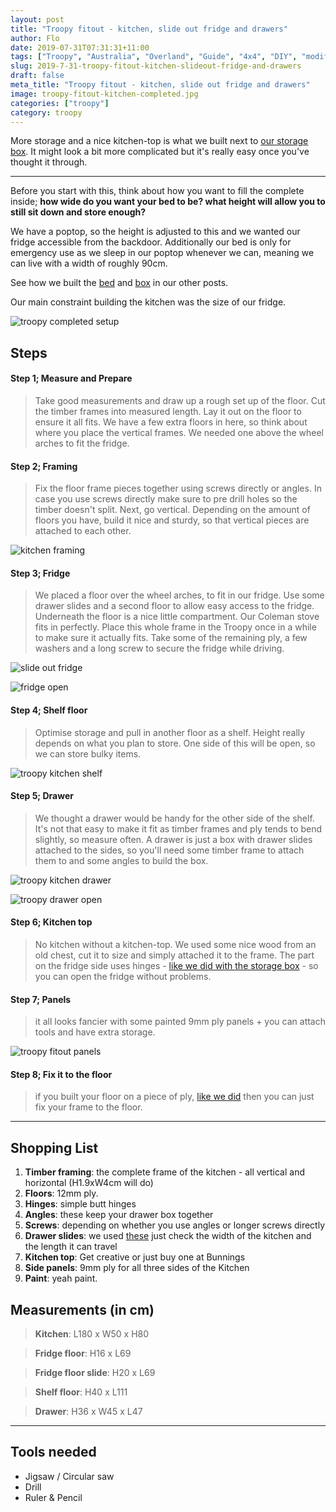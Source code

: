 ```yaml
---
layout: post
title: "Troopy fitout - kitchen, slide out fridge and drawers"
author: Flo
date: 2019-07-31T07:31:31+11:00
tags: ["Troopy", "Australia", "Overland", "Guide", "4x4", "DIY", "modification"]
slug: 2019-7-31-troopy-fitout-kitchen-slideout-fridge-and-drawers
draft: false
meta_title: "Troopy fitout - kitchen, slide out fridge and drawers"
image: troopy-fitout-kitchen-completed.jpg
categories: ["troopy"]
category: troopy
---
```


More storage and a nice kitchen-top is what we built next to [our storage box](2019-7-30-troopy-fitout-storage-box-bench-bed-all-in-one). It might look a bit more complicated but it's really easy once you've thought it through.<!-- end -->

---

Before you start with this, think about how you want to fill the complete inside; **how wide do you want your bed to be? what height will allow you to still sit down and store enough?**

We have a poptop, so the height is adjusted to this and we wanted our fridge accessible from the backdoor. Additionally our bed is only for emergency use as we sleep in our poptop whenever we can, meaning we can live with a width of roughly 90cm.

See how we built the [bed](2019-8-01-troopy-fitout-a-convertible-bed-and-desk) and [box](2019-7-30-troopy-fitout-storage-box-bench-bed-all-in-one) in our other posts.

Our main constraint building the kitchen was the size of our fridge.

![troopy completed setup](./troopy-fitout-completed.jpg)

## Steps

#### Step 1; Measure and Prepare

> Take good measurements and draw up a rough set up of the floor.
> Cut the timber frames into measured length.
> Lay it out on the floor to ensure it all fits. We have a few extra floors in here, so think about where you place the vertical frames. We needed one above the wheel arches to fit the fridge.

#### Step 2; Framing

> Fix the floor frame pieces together using screws directly or angles. In case you use screws directly make sure to pre drill holes so the timber doesn't split.
> Next, go vertical. Depending on the amount of floors you have, build it nice and sturdy, so that vertical pieces are attached to each other.

![kitchen framing](./troopy-fitout-kitchen-framing.jpg)

#### Step 3; Fridge

> We placed a floor over the wheel arches, to fit in our fridge.
> Use some drawer slides and a second floor to allow easy access to the fridge.
> Underneath the floor is a nice little compartment. Our Coleman stove fits in perfectly.
> Place this whole frame in the Troopy once in a while to make sure it actually fits.
> Take some of the remaining ply, a few washers and a long screw to secure the fridge while driving.

![slide out fridge](./troopy-fitout-slide-out-fridge.jpg)

![fridge open](./troopy-fitout-kitchen-fridge-open.jpg)

#### Step 4; Shelf floor

> Optimise storage and pull in another floor as a shelf.
> Height really depends on what you plan to store.
> One side of this will be open, so we can store bulky items.

![troopy kitchen shelf](./troopy-fitout-kitchen-shelf.jpg)

#### Step 5; Drawer

> We thought a drawer would be handy for the other side of the shelf.
> It's not that easy to make it fit as timber frames and ply tends to bend slightly, so measure often.
> A drawer is just a box with drawer slides attached to the sides, so you'll need some timber frame to attach them to and some angles to build the box.

![troopy kitchen drawer](./troopy-kitchen-drawer-slide-out.jpg)

![troopy drawer open](./troopy-fitout-kitchen-drawer-open.jpg)

#### Step 6; Kitchen top

> No kitchen without a kitchen-top. We used some nice wood from an old chest, cut it to size and simply attached it to the frame.
> The part on the fridge side uses hinges - [like we did with the storage box](2019-7-30-troopy-fitout-storage-box-bench-bed-all-in-one) - so you can open the fridge without problems.

#### Step 7; Panels

> it all looks fancier with some painted 9mm ply panels + you can attach tools and have extra storage.

![troopy fitout panels](./troopy-fitout-kitchen-panels.jpg)

#### Step 8; Fix it to the floor

> if you built your floor on a piece of ply, [like we did](https://roadvagabonds.com/2019-7-17-how-to-put-a-floor-into-a-troopy) then you can just fix your frame to the floor.  
---

## Shopping List

1. **Timber framing**: the complete frame of the kitchen - all vertical and horizontal (H1.9xW4cm will do)
2. **Floors**: 12mm ply.
3. **Hinges**: simple butt hinges
4. **Angles**: these keep your drawer box together
5. **Screws**: depending on whether you use angles or longer screws directly
6. **Drawer slides**: we used [these](https://www.bunnings.com.au/goliath-slimline-drawer-slide-pair_p0043590) just check the width of the kitchen and the length it can travel
7. **Kitchen top**: Get creative or just buy one at Bunnings
8. **Side panels**: 9mm ply for all three sides of the Kitchen
9. **Paint**: yeah paint.

## Measurements (in cm)

> **Kitchen**: L180 x W50 x H80

> **Fridge floor**: H16 x L69

> **Fridge floor slide**: H20 x L69

> **Shelf floor**: H40 x L111

> **Drawer**: H36 x W45 x L47

---

## Tools needed

* Jigsaw / Circular saw
* Drill
* Ruler & Pencil
